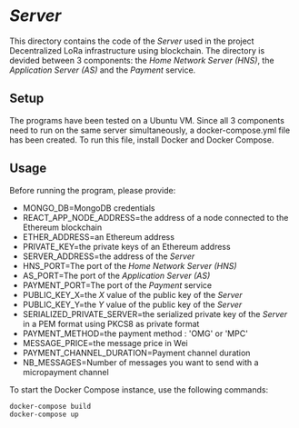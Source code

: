 # _Server_

This directory contains the code of the _Server_ used in the project Decentralized LoRa infrastructure using blockchain. The directory is devided between 3 components: the _Home Network Server (HNS)_, the _Application Server (AS)_ and the _Payment_ service.


## Setup

The programs have been tested on a Ubuntu VM. Since all 3 components need to run on the same server simultaneously, a docker-compose.yml file has been created. To run this file, install Docker and Docker Compose.


## Usage

Before running the program, please provide:
* MONGO_DB=MongoDB credentials
* REACT_APP_NODE_ADDRESS=the address of a node connected to the Ethereum blockchain
* ETHER_ADDRESS=an Ethereum address
* PRIVATE_KEY=the private keys of an Ethereum address
* SERVER_ADDRESS=the address of the _Server_
* HNS_PORT=The port of the _Home Network Server (HNS)_
* AS_PORT=The port of the _Application Server (AS)_
* PAYMENT_PORT=The port of the _Payment_ service
* PUBLIC_KEY_X=the _X_ value of the public key of the _Server_
* PUBLIC_KEY_Y=the _Y_ value of the public key of the _Server_
* SERIALIZED_PRIVATE_SERVER=the serialized private key of the _Server_  in a PEM format using PKCS8 as private format
* PAYMENT_METHOD=the payment method : 'OMG' or 'MPC'
* MESSAGE_PRICE=the message price in Wei
* PAYMENT_CHANNEL_DURATION=Payment channel duration
* NB_MESSAGES=Number of messages you want to send with a micropayment channel

To start the Docker Compose instance, use the following commands:
```
docker-compose build
docker-compose up
```
